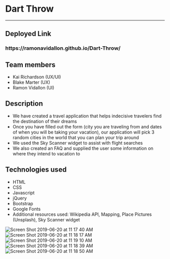 <h1> Dart Throw </h1>
<hr>

<h2> Deployed Link </h2>
  <h3> https://ramonavidallon.github.io/Dart-Throw/ </h3>

<h2> Team members </h2>
<ul>
  <li> Kai Richardson (UX/UI) </li>
  <li> Blake Marter (UX) </li>
  <li> Ramon Vidallon (UI) </li> 
 </ul>
 
 <h2> Description </h2>
 <ul>
  <li> We have created a travel application that helps indecisive travelers find the destination of their dreams</li>
  <li> Once you have filled out the form (city you are traveling from and dates of when you will be taking your vacation), our application will pick 3 random cities in the world that you can plan your trip around </li>
  <li> We used the Sky Scanner widget to assist with flight searches </li>
  <li> We also created an FAQ and supplied the user some information on where they intend to vacation to </li>
  </ul>
  
  <h2> Technologies used </h2>
  <ul>
  <li> HTML </li>
  <li> CSS </li>
  <li> Javascript </li>
  <li> jQuery </li>
  <li> Bootstrap </li>
  <li> Google Fonts </li>
  <li> Additional resources used: Wikipedia API, Mapping, Place Pictures (Unsplash), Sky Scanner widget
   </ul>
   
   ![Screen Shot 2019-06-20 at 11 17 40 AM](https://user-images.githubusercontent.com/43662571/59871829-458acd00-934d-11e9-9942-b5ac6ea856b9.png)
![Screen Shot 2019-06-20 at 11 18 17 AM](https://user-images.githubusercontent.com/43662571/59871831-458acd00-934d-11e9-87ab-3c38360cc023.png)
![Screen Shot 2019-06-20 at 11 19 10 AM](https://user-images.githubusercontent.com/43662571/59871835-458acd00-934d-11e9-918f-79231663d94a.png)
![Screen Shot 2019-06-20 at 11 18 39 AM](https://user-images.githubusercontent.com/43662571/59871832-458acd00-934d-11e9-96ce-dfb55ee14b0b.png)
![Screen Shot 2019-06-20 at 11 18 50 AM](https://user-images.githubusercontent.com/43662571/59871833-458acd00-934d-11e9-8725-8b044b585cff.png)

   



